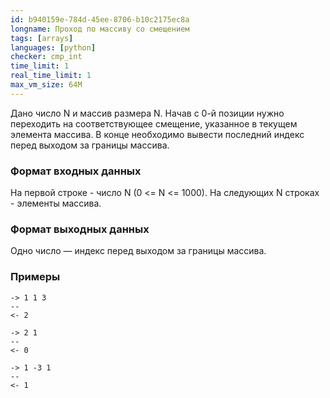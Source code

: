 ```yaml
---
id: b940159e-784d-45ee-8706-b10c2175ec8a
longname: Проход по массиву со смещением
tags: [arrays]
languages: [python]
checker: cmp_int
time_limit: 1
real_time_limit: 1
max_vm_size: 64M
---
```



Дано число N и массив размера N.
Начав с 0-й позиции нужно переходить на соответствующее смещение, указанное в текущем элемента массива.
В конце необходимо вывести последний индекс перед выходом за границы массива.

### Формат входных данных

На первой строке - число N (0 <= N <= 1000).
На следующих N строках - элементы массива. 

### Формат выходных данных

Одно число — индекс перед выходом за границы массива.

### Примеры

```
-> 1 1 3
--
<- 2
```

```
-> 2 1
--
<- 0
```

```
-> 1 -3 1
--
<- 1
```
